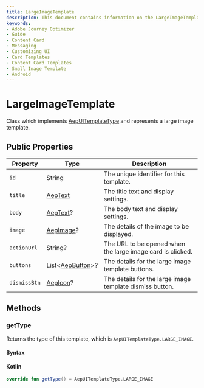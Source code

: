 ```yaml
---
title: LargeImageTemplate
description: This document contains information on the LargeImageTemplate class.
keywords:
- Adobe Journey Optimizer
- Guide
- Content Card
- Messaging
- Customizing UI
- Card Templates
- Content Card Templates
- Small Image Template
- Android
---
```


# LargeImageTemplate

Class which implements [AepUITemplateType](./aepuitemplatetype.md) and represents a large image template.

## Public Properties

| Property     | Type                               | Description                                                  |
| ------------ | ---------------------------------- | ------------------------------------------------------------ |
| `id`         | String                             | The unique identifier for this template.                     |
| `title`      | [AepText](./aeptext.md)            | The title text and display settings.                         |
| `body`       | [AepText](./aeptext.md)?           | The body text and display settings.                          |
| `image`      | [AepImage](./aepimage.md)?         | The details of the image to be displayed.                    |
| `actionUrl`  | String?                            | The URL to be opened when the large image card is clicked.   |
| `buttons`    | List<[AepButton](./aepbutton.md)>? | The details for the large image template buttons.            |
| `dismissBtn` | [AepIcon](./aepicon.md)?           | The details for the large image template dismiss button.     |

## Methods

### getType

Returns the type of this template, which is `AepUITemplateType.LARGE_IMAGE`.

#### Syntax

<CodeBlock slots="heading, code" repeat="1" languages="Kotlin" />

#### Kotlin

``` kotlin
override fun getType() = AepUITemplateType.LARGE_IMAGE
```


